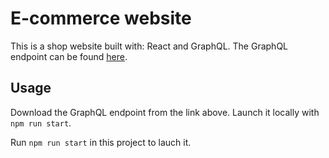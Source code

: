 # E-commerce website

This is a shop website built with: React and GraphQL.
The GraphQL endpoint can be found [here](https://github.com/scandiweb/junior-react-endpoint).

## Usage

Download the GraphQL endpoint from the link above. Launch it locally with ```npm run start```.

Run ```npm run start``` in this project to lauch it.
